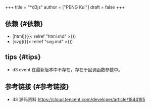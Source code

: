+++
title = "*d3js"
author = ["PENG Kui"]
draft = false
+++

## 依赖 {#依赖}

-   [html]({{< relref "html.md" >}})
-   [svg]({{< relref "svg.md" >}})


## tips {#tips}

-   d3.event 在最新版本中不存在，存在于回调函数参数中。


## 参考链接 {#参考链接}

-   d3 源码资料 <https://cloud.tencent.com/developer/article/1844195>

